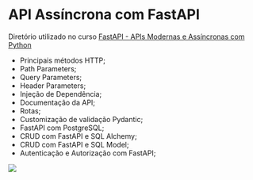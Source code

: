 # API Assíncrona com FastAPI
Diretório utilizado no curso <a href="https://www.udemy.com/share/106oJy3@0Lec05wQYxEHvLDDPSiU-TbE_yNHP_HDEfmbQaCRUuv75nQXRPAWpJx_JuxizgnpuQ==/">FastAPI - APIs Modernas e Assíncronas com Python</a> 
- Principais métodos HTTP;
- Path Parameters;
- Query Parameters;
- Header Parameters;
- Injeção de Dependência;
- Documentação da API;
- Rotas;
- Customização de validação Pydantic;
- FastAPI com PostgreSQL;
- CRUD com FastAPI e SQL Alchemy;
- CRUD com FastAPI e SQL Model;
- Autenticação e Autorização com FastAPI;
<img src="https://github.com/MQSilveira/Curso_FastAPI_Udemy/blob/main/certificado/FastAPI.jpg">

